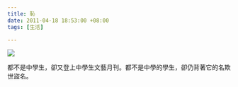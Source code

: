 ```yaml
---
title: 恥
date: 2011-04-18 18:53:00 +08:00
tags: [生活]

---
```


[![](//4.bp.blogspot.com/-5YjC3rtxxI4/TawYPOUpZoI/AAAAAAAAAUo/cQlCmrjmbnA/s320/%25E4%25B8%25AD%25E5%25AD%25B8%25E7%2594%259F%25E6%2596%2587%25E8%2597%259D%25E6%259C%2588%25E5%2588%258A.jpg)](//4.bp.blogspot.com/-5YjC3rtxxI4/TawYPOUpZoI/AAAAAAAAAUo/cQlCmrjmbnA/s1600/%25E4%25B8%25AD%25E5%25AD%25B8%25E7%2594%259F%25E6%2596%2587%25E8%2597%259D%25E6%259C%2588%25E5%2588%258A.jpg)  
  
都不是中學生，卻又登上中學生文藝月刊。都不是中學的學生，卻仍背著它的名欺世盜名。
